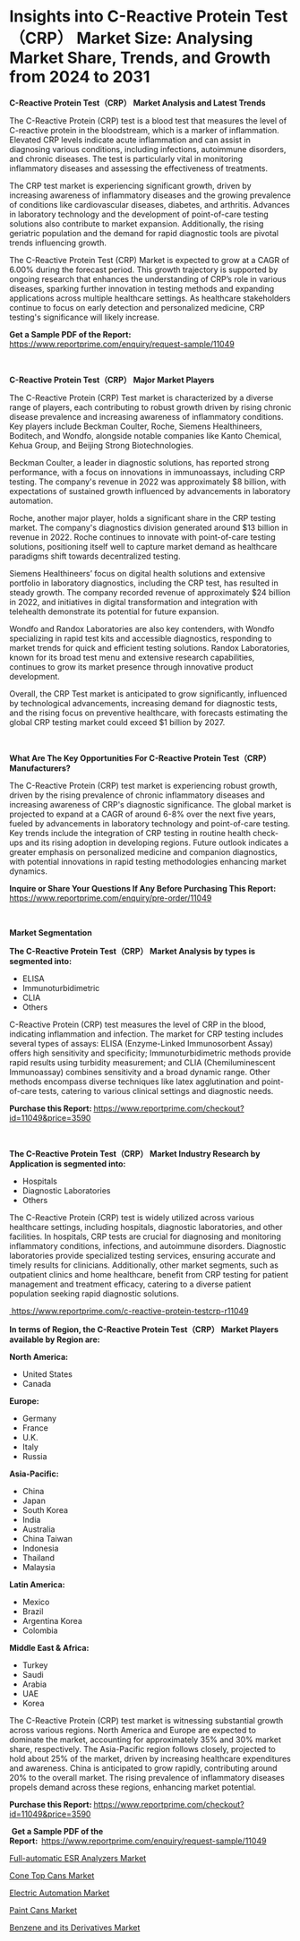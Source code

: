 <p><h1>Insights into C-Reactive Protein Test（CRP） Market Size: Analysing Market Share, Trends, and Growth from 2024 to 2031</h1></p><p><strong>C-Reactive Protein Test（CRP） Market Analysis and Latest Trends</strong></p>
<p><p>The C-Reactive Protein (CRP) test is a blood test that measures the level of C-reactive protein in the bloodstream, which is a marker of inflammation. Elevated CRP levels indicate acute inflammation and can assist in diagnosing various conditions, including infections, autoimmune disorders, and chronic diseases. The test is particularly vital in monitoring inflammatory diseases and assessing the effectiveness of treatments.</p><p>The CRP test market is experiencing significant growth, driven by increasing awareness of inflammatory diseases and the growing prevalence of conditions like cardiovascular diseases, diabetes, and arthritis. Advances in laboratory technology and the development of point-of-care testing solutions also contribute to market expansion. Additionally, the rising geriatric population and the demand for rapid diagnostic tools are pivotal trends influencing growth.</p><p>The C-Reactive Protein Test (CRP) Market is expected to grow at a CAGR of 6.00% during the forecast period. This growth trajectory is supported by ongoing research that enhances the understanding of CRP’s role in various diseases, sparking further innovation in testing methods and expanding applications across multiple healthcare settings. As healthcare stakeholders continue to focus on early detection and personalized medicine, CRP testing's significance will likely increase.</p></p>
<p><strong>Get a Sample PDF of the Report:&nbsp;</strong> <a href="https://www.reportprime.com/enquiry/request-sample/11049">https://www.reportprime.com/enquiry/request-sample/11049</a></p>
<p>&nbsp;</p>
<p><strong>C-Reactive Protein Test（CRP） Major Market Players</strong></p>
<p><p>The C-Reactive Protein (CRP) Test market is characterized by a diverse range of players, each contributing to robust growth driven by rising chronic disease prevalence and increasing awareness of inflammatory conditions. Key players include Beckman Coulter, Roche, Siemens Healthineers, Boditech, and Wondfo, alongside notable companies like Kanto Chemical, Kehua Group, and Beijing Strong Biotechnologies.</p><p>Beckman Coulter, a leader in diagnostic solutions, has reported strong performance, with a focus on innovations in immunoassays, including CRP testing. The company's revenue in 2022 was approximately $8 billion, with expectations of sustained growth influenced by advancements in laboratory automation.</p><p>Roche, another major player, holds a significant share in the CRP testing market. The company's diagnostics division generated around $13 billion in revenue in 2022. Roche continues to innovate with point-of-care testing solutions, positioning itself well to capture market demand as healthcare paradigms shift towards decentralized testing.</p><p>Siemens Healthineers’ focus on digital health solutions and extensive portfolio in laboratory diagnostics, including the CRP test, has resulted in steady growth. The company recorded revenue of approximately $24 billion in 2022, and initiatives in digital transformation and integration with telehealth demonstrate its potential for future expansion.</p><p>Wondfo and Randox Laboratories are also key contenders, with Wondfo specializing in rapid test kits and accessible diagnostics, responding to market trends for quick and efficient testing solutions. Randox Laboratories, known for its broad test menu and extensive research capabilities, continues to grow its market presence through innovative product development.</p><p>Overall, the CRP Test market is anticipated to grow significantly, influenced by technological advancements, increasing demand for diagnostic tests, and the rising focus on preventive healthcare, with forecasts estimating the global CRP testing market could exceed $1 billion by 2027.</p></p>
<p>&nbsp;</p>
<p><strong>What Are The Key Opportunities For C-Reactive Protein Test（CRP） Manufacturers?</strong></p>
<p><p>The C-Reactive Protein (CRP) test market is experiencing robust growth, driven by the rising prevalence of chronic inflammatory diseases and increasing awareness of CRP's diagnostic significance. The global market is projected to expand at a CAGR of around 6-8% over the next five years, fueled by advancements in laboratory technology and point-of-care testing. Key trends include the integration of CRP testing in routine health check-ups and its rising adoption in developing regions. Future outlook indicates a greater emphasis on personalized medicine and companion diagnostics, with potential innovations in rapid testing methodologies enhancing market dynamics.</p></p>
<p><strong>Inquire or Share Your Questions If Any Before Purchasing This Report:</strong> <a href="https://www.reportprime.com/enquiry/pre-order/11049">https://www.reportprime.com/enquiry/pre-order/11049</a></p>
<p>&nbsp;</p>
<p><strong>Market Segmentation</strong></p>
<p><strong>The C-Reactive Protein Test（CRP） Market Analysis by types is segmented into:</strong></p>
<p><ul><li>ELISA</li><li>Immunoturbidimetric</li><li>CLIA</li><li>Others</li></ul></p>
<p><p>C-Reactive Protein (CRP) test measures the level of CRP in the blood, indicating inflammation and infection. The market for CRP testing includes several types of assays: ELISA (Enzyme-Linked Immunosorbent Assay) offers high sensitivity and specificity; Immunoturbidimetric methods provide rapid results using turbidity measurement; and CLIA (Chemiluminescent Immunoassay) combines sensitivity and a broad dynamic range. Other methods encompass diverse techniques like latex agglutination and point-of-care tests, catering to various clinical settings and diagnostic needs.</p></p>
<p><strong>Purchase this Report:&nbsp;</strong><a href="https://www.reportprime.com/checkout?id=11049&price=3590">https://www.reportprime.com/checkout?id=11049&price=3590</a></p>
<p>&nbsp;</p>
<p><strong>The C-Reactive Protein Test（CRP） Market Industry Research by Application is segmented into:</strong></p>
<p><ul><li>Hospitals</li><li>Diagnostic Laboratories</li><li>Others</li></ul></p>
<p><p>The C-Reactive Protein (CRP) test is widely utilized across various healthcare settings, including hospitals, diagnostic laboratories, and other facilities. In hospitals, CRP tests are crucial for diagnosing and monitoring inflammatory conditions, infections, and autoimmune disorders. Diagnostic laboratories provide specialized testing services, ensuring accurate and timely results for clinicians. Additionally, other market segments, such as outpatient clinics and home healthcare, benefit from CRP testing for patient management and treatment efficacy, catering to a diverse patient population seeking rapid diagnostic solutions.</p></p>
<p><a href="https://www.reportprime.com/c-reactive-protein-testcrp-r11049">&nbsp;https://www.reportprime.com/c-reactive-protein-testcrp-r11049</a></p>
<p><strong>In terms of Region, the C-Reactive Protein Test（CRP） Market Players available by Region are:</strong></p>
<p>
    <p> <strong> North America: </strong>
        <ul>
            <li>United States</li>
            <li>Canada</li>
        </ul>
        </p> 
    <p> <strong> Europe: </strong>
        <ul>
            <li>Germany</li>
            <li>France</li>
            <li>U.K.</li>
            <li>Italy</li>
            <li>Russia</li>
        </ul>
        </p> 
    <p> <strong> Asia-Pacific: </strong>
        <ul>
            <li>China</li>
            <li>Japan</li>
            <li>South Korea</li>
            <li>India</li>
            <li>Australia</li>
            <li>China Taiwan</li>
            <li>Indonesia</li>
            <li>Thailand</li>
            <li>Malaysia</li>
        </ul>
        </p> 
    <p> <strong> Latin America: </strong>
        <ul>
            <li>Mexico</li>
            <li>Brazil</li>
            <li>Argentina Korea</li>
            <li>Colombia</li>
        </ul>
        </p> 
    <p> <strong> Middle East & Africa: </strong>
        <ul>
            <li>Turkey</li>
            <li>Saudi</li>
            <li>Arabia</li>
            <li>UAE</li>
            <li>Korea</li>
        </ul>
    </p>
    </p>
<p><p>The C-Reactive Protein (CRP) test market is witnessing substantial growth across various regions. North America and Europe are expected to dominate the market, accounting for approximately 35% and 30% market share, respectively. The Asia-Pacific region follows closely, projected to hold about 25% of the market, driven by increasing healthcare expenditures and awareness. China is anticipated to grow rapidly, contributing around 20% to the overall market. The rising prevalence of inflammatory diseases propels demand across these regions, enhancing market potential.</p></p>
<p><strong>Purchase this Report: </strong><a href="https://www.reportprime.com/checkout?id=11049&price=3590">https://www.reportprime.com/checkout?id=11049&price=3590</a></p>
<p>&nbsp;<strong>Get a Sample PDF of the Report:&nbsp;&nbsp;</strong><a href="https://www.reportprime.com/enquiry/request-sample/11049">https://www.reportprime.com/enquiry/request-sample/11049</a></p>
<p><strong></strong></p>
<p><p><a href="https://medium.com/@mintal14046644/the-full-automatic-esr-analyzers-market-decisions-are-mostly-driven-by-resource-optimization-and-f3f7e1d538f4">Full-automatic ESR Analyzers Market</a></p><p><a href="https://issuu.com/reportprime-2/docs/cone-top-cans-market-size-2030.pptx_ea8e2e7a3cf75f">Cone Top Cans Market</a></p><p><a href="https://www.linkedin.com/pulse/global-electric-automation-industry-research-report-competitive-rof6c?trackingId=A0FJ98NKS9iHvsv0igQNuw%3D%3D">Electric Automation Market</a></p><p><a href="https://issuu.com/reportprime-2/docs/paint-cans-market-size-2030.pptx_02bca952857678">Paint Cans Market</a></p><p><a href="https://www.linkedin.com/pulse/global-benzene-its-derivatives-market-share-growth-opportunities-fck6e?trackingId=sdRIBgVcSMeHmBZH7XlZyg%3D%3D">Benzene and its Derivatives Market</a></p></p>